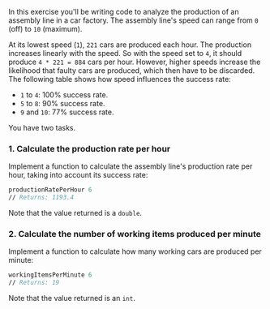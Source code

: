 In this exercise you'll be writing code to analyze the production of an assembly line in a car factory. The assembly line's speed can range from `0` (off) to `10` (maximum).

At its lowest speed (`1`), `221` cars are produced each hour. The production increases linearly with the speed. So with the speed set to `4`, it should produce `4 * 221 = 884` cars per hour. However, higher speeds increase the likelihood that faulty cars are produced, which then have to be discarded. The following table shows how speed influences the success rate:

- `1` to `4`: 100% success rate.
- `5` to `8`: 90% success rate.
- `9` and `10`: 77% success rate.

You have two tasks.

### 1. Calculate the production rate per hour

Implement a function to calculate the assembly line's production rate per hour, taking into account its success rate:

```fsharp
productionRatePerHour 6
// Returns: 1193.4
```

Note that the value returned is a `double`.

### 2. Calculate the number of working items produced per minute

Implement a function to calculate how many working cars are produced per minute:

```fsharp
workingItemsPerMinute 6
// Returns: 19
```

Note that the value returned is an `int`.
